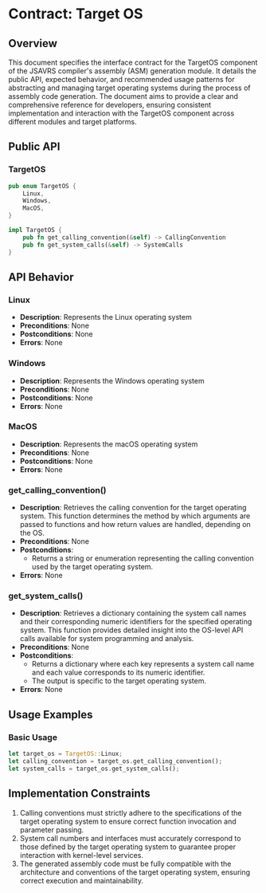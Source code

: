 # Contract: Target OS

## Overview
This document specifies the interface contract for the TargetOS component of the JSAVRS compiler's assembly (ASM) generation module. It details the public API, expected behavior, and recommended usage patterns for abstracting and managing target operating systems during the process of assembly code generation. The document aims to provide a clear and comprehensive reference for developers, ensuring consistent implementation and interaction with the TargetOS component across different modules and target platforms.


## Public API

### TargetOS
```rust
pub enum TargetOS {
    Linux,
    Windows,
    MacOS,
}

impl TargetOS {
    pub fn get_calling_convention(&self) -> CallingConvention
    pub fn get_system_calls(&self) -> SystemCalls
}
```

## API Behavior

### Linux
- **Description**: Represents the Linux operating system
- **Preconditions**: None
- **Postconditions**: None
- **Errors**: None

### Windows
- **Description**: Represents the Windows operating system
- **Preconditions**: None
- **Postconditions**: None
- **Errors**: None

### MacOS
- **Description**: Represents the macOS operating system
- **Preconditions**: None
- **Postconditions**: None
- **Errors**: None

### get_calling_convention()
- **Description**: Retrieves the calling convention for the target operating system. This function determines the method by which arguments are passed to functions and how return values are handled, depending on the OS.
- **Preconditions**: None
- **Postconditions**:
  - Returns a string or enumeration representing the calling convention used by the target operating system.
- **Errors**: None

### get_system_calls()
- **Description**: Retrieves a dictionary containing the system call names and their corresponding numeric identifiers for the specified operating system. This function provides detailed insight into the OS-level API calls available for system programming and analysis.
- **Preconditions**: None
- **Postconditions**:
  - Returns a dictionary where each key represents a system call name and each value corresponds to its numeric identifier.  
  - The output is specific to the target operating system.
- **Errors**: None

## Usage Examples

### Basic Usage
```rust
let target_os = TargetOS::Linux;
let calling_convention = target_os.get_calling_convention();
let system_calls = target_os.get_system_calls();
```

## Implementation Constraints
1. Calling conventions must strictly adhere to the specifications of the target operating system to ensure correct function invocation and parameter passing.
2. System call numbers and interfaces must accurately correspond to those defined by the target operating system to guarantee proper interaction with kernel-level services.
3. The generated assembly code must be fully compatible with the architecture and conventions of the target operating system, ensuring correct execution and maintainability.
